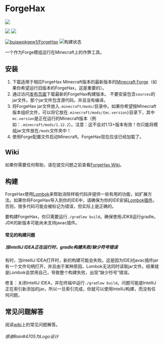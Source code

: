 # ForgeHax
![](logo.png)

[![](https://img.shields.io/github/downloads/fr1kin/ForgeHax/total)](https://github.com/fr1kin/ForgeHax/releases)
[![](https://img.shields.io/matrix/forgehax:nerdsin.space.svg?label=%23forgehax%3Anerdsin.space&logo=matrix)](https://matrix.to/#/#forgehax:nerdsin.space)

[![buiawpkgew1/ForgeHax](https://gitee.com/awnioow/ForgeHax/widgets/widget_card.svg?colors=4183c4,ffffff,ffffff,e3e9ed,666666,9b9b9b)](https://gitee.com/awnioow/ForgeHax)
![构建状态](https://github.com/fr1kin/ForgeHax/actions/workflows/continuous_integration.yml/badge.svg?branch=1.19.4)

一个作为Forge模组运行在Minecraft上的作弊工具。

## 安装

1. 下载适用于相应ForgeHax Minecraft版本的最新版本的[Minecraft Forge](https://files.minecraftforge.net/)（如果你希望运行旧版本的ForgeHax，这是重要的）。
2. 通过访问[发布页面](https://github.com/fr1kin/ForgeHax/releases)下载最新的ForgeHax构建版本。
   不要安装包含`sources`的jar文件。那个jar文件包含源代码，并且没有编译。
3. 将ForgeHax jar文件放入`.minecraft/mods/`目录中。如果你希望按Minecraft版本组织文件，可以将它放在`.minecraft/mods/{mc.version}`目录下，其中`mc.version`是正在运行的Minecraft版本（例如：`.minecraft/mods/1.12.2`）。注意：这不会对1.13+版本有效！你只能将模组jar文件放在`/mods`文件夹中！
4. 使用Forge配置文件启动Minecraft。ForgeHax现在应该已经加载了。

## Wiki

如果你需要任何帮助，请在提交问题之前查看[ForgeHax Wiki](https://github.com/fr1kin/ForgeHax/wiki)。

## 构建
ForgeHax使用[Lombok](https://projectlombok.org/)来帮助消除样板代码并提供一些有用的功能，如扩展方法。如果你将ForgeHax导入到你的IDE中，请确保为你的IDE安装[Lombok插件](https://plugins.jetbrains.com/plugin/6317-lombok)。
否则，很多代码可能会被标记为错误，但实际上是正确的。

要构建ForgeHax，你只需要运行`./gradlew build`。确保使用JDK8运行gradle。JDK的新版本可能尚未支持javac插件。

#### 常见的构建问题

##### 当IntelliJ IDEA正在运行时，gradle构建失败/缺少符号错误

有时，当IntelliJ IDEA打开时，新的构建可能会失败。这是因为IDE对javac插件jar有一个文件句柄打开，并且由于某种原因，Lombok无法同时读取jar文件。结果就是Lombok会禁用自己，导致整个构建失败，出现“缺少符号”错误。

修复：关闭IntelliJ IDEA，并在终端中运行`./gradlew build`。问题可能是IntelliJ正在索引新添加的jar。所以一旦索引完成，你就可以使用IntelliJ构建，而没有任何问题。

## 常见问题解答

阅读[wiki](https://github.com/fr1kin/ForgeHax/wiki/FAQ)上的常见问题解答。

###### 感谢Rain#4705为Logo设计
